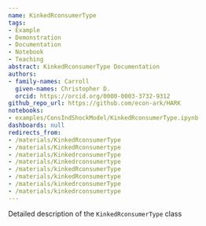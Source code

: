 ```yaml
---
name: KinkedRconsumerType
tags:
- Example
- Demonstration
- Documentation
- Notebook
- Teaching
abstract: KinkedRconsumerType Documentation
authors:
- family-names: Carroll
  given-names: Christopher D.
  orcid: https://orcid.org/0000-0003-3732-9312
github_repo_url: https://github.com/econ-ark/HARK
notebooks:
- examples/ConsIndShockModel/KinkedRconsumerType.ipynb
dashboards: null
redirects_from:
- /materials/KinkedRconsumerType
- /materials/KinkedRconsumertype
- /materials/KinkedrconsumerType
- /materials/Kinkedrconsumertype
- /materials/kinkedRconsumerType
- /materials/kinkedRconsumertype
- /materials/kinkedrconsumerType
- /materials/kinkedrconsumertype
---
```


Detailed description of the `KinkedRconsumerType` class
